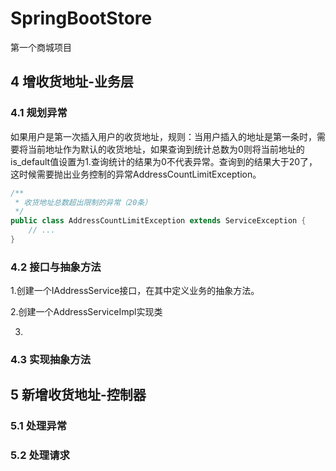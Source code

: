 # SpringBootStore

第一个商城项目

## 4 增收货地址-业务层

### 4.1 规划异常

如果用户是第一次插入用户的收货地址，规则：当用户插入的地址是第一条时，需要将当前地址作为默认的收货地址，如果查询到统计总数为0则将当前地址的
is_default值设置为1.查询统计的结果为0不代表异常。查询到的结果大于20了，这时候需要抛出业务控制的异常AddressCountLimitException。

```java
/**
 * 收货地址总数超出限制的异常（20条）
 */
public class AddressCountLimitException extends ServiceException {
    // ...
}
```

### 4.2 接口与抽象方法
1.创建一个IAddressService接口，在其中定义业务的抽象方法。

2.创建一个AddressServiceImpl实现类

3.
### 4.3 实现抽象方法

## 5 新增收货地址-控制器

### 5.1 处理异常

### 5.2 处理请求





























